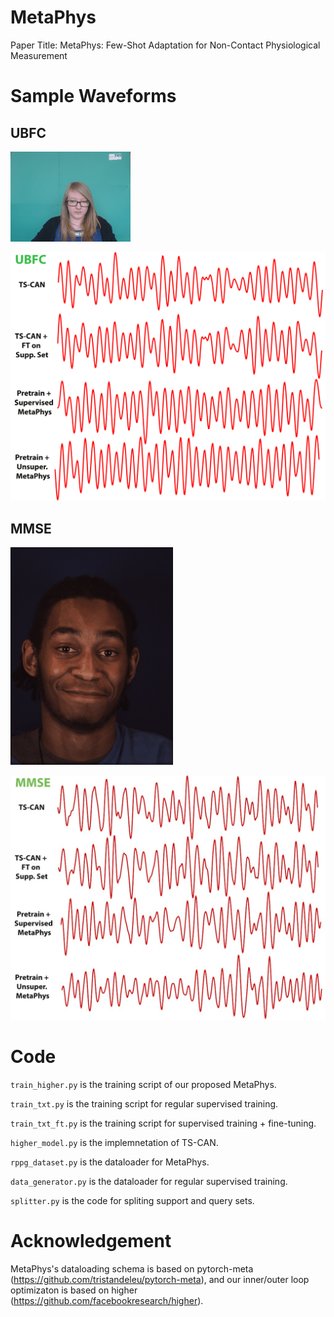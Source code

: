 # MetaPhys
Paper Title: MetaPhys: Few-Shot Adaptation for Non-Contact Physiological Measurement


# Sample Waveforms 

## UBFC 

![Alt Text](./UBFC.gif)

![Alt Text](./ubfc_sample_waveforms.jpg)

## MMSE 

![Alt Text](./MMSE.gif)

![Alt Text](./mmse_sample_waveforms.jpg)

# Code 

`train_higher.py` is the training script of our proposed MetaPhys. 

`train_txt.py` is the training script for regular supervised training. 

`train_txt_ft.py` is the training script for supervised training + fine-tuning. 

`higher_model.py` is the implemnetation of TS-CAN. 

`rppg_dataset.py` is the dataloader for MetaPhys. 

`data_generator.py` is the dataloader for regular supervised training. 

`splitter.py` is the code for spliting support and query sets. 



# Acknowledgement 

MetaPhys's dataloading schema is based on pytorch-meta (https://github.com/tristandeleu/pytorch-meta), and our inner/outer loop optimizaton is based on higher (https://github.com/facebookresearch/higher). 

